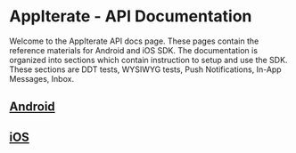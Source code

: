 # AppIterate - API Documentation

Welcome to the AppIterate API docs page. These pages contain the reference materials for Android and iOS SDK.
The documentation is organized into sections which contain instruction to setup and use the SDK. These sections are DDT tests, WYSIWYG tests, Push Notifications, In-App Messages, Inbox.

## [Android](android.md)

<!--- Need to add sub heading of android docs -->

## [iOS](iOS.md)

